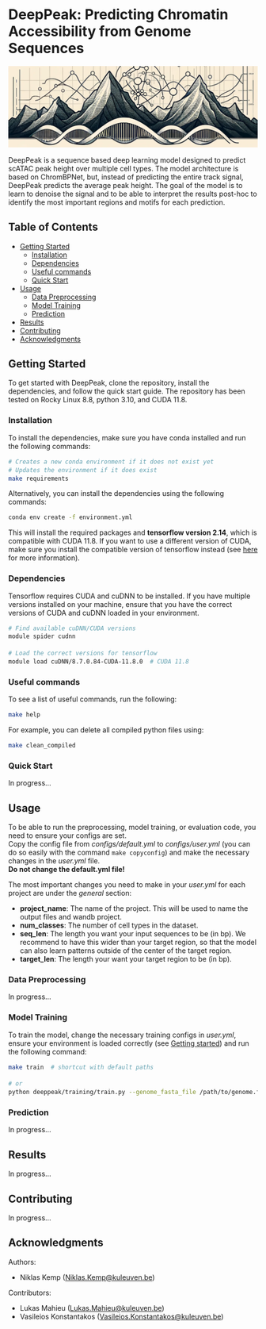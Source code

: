 # DeepPeak: Predicting Chromatin Accessibility from Genome Sequences

![DeepPeak Logo](figures/banner.png)


DeepPeak is a sequence based deep learning model designed to predict scATAC peak height over multiple cell types. 
The model architecture is based on ChromBPNet, but, instead of predicting the entire track signal, DeepPeak predicts the average peak height.
The goal of the model is to learn to denoise the signal and to be able to interpret the results post-hoc to identify the most important regions and motifs for each prediction.

## Table of Contents
- [Getting Started](#getting-started)
  - [Installation](#installation)
  - [Dependencies](#dependencies)
  - [Useful commands](#useful-commands)
  - [Quick Start](#quick-start)
- [Usage](#usage)
  - [Data Preprocessing](#data-preprocessing)
  - [Model Training](#model-training)
  - [Prediction](#prediction)
- [Results](#results)
- [Contributing](#contributing)
- [Acknowledgments](#acknowledgments)

## Getting Started
To get started with DeepPeak, clone the repository, install the dependencies, and follow the quick start guide.
The repository has been tested on Rocky Linux 8.8, python 3.10, and CUDA 11.8.

### Installation
To install the dependencies, make sure you have conda installed and run the following commands:
```bash
# Creates a new conda environment if it does not exist yet
# Updates the environment if it does exist
make requirements
```

Alternatively, you can install the dependencies using the following commands:
```bash
conda env create -f environment.yml
```

This will install the required packages and **tensorflow version 2.14**, which is compatible with CUDA 11.8. If you want to use a different version of CUDA, make sure you install the compatible version of tensorflow instead (see [here](https://www.tensorflow.org/install/source#gpu) for more information).

### Dependencies

Tensorflow requires CUDA and cuDNN to be installed. If you have multiple versions installed on your machine, ensure that you have the correct versions of CUDA and cuDNN loaded in your environment. 
```bash
# Find available cuDNN/CUDA versions
module spider cudnn

# Load the correct versions for tensorflow
module load cuDNN/8.7.0.84-CUDA-11.8.0  # CUDA 11.8
```

### Useful commands

To see a list of useful commands, run the following:
```bash
make help
```
For example, you can delete all compiled python files using: 
```bash
make clean_compiled
```

### Quick Start
In progress...

## Usage
To be able to run the preprocessing, model training, or evaluation code, you need to ensure your configs are set.  
Copy the config file from *configs/default.yml* to *configs/user.yml* (you can do so easily with the command `make copyconfig`) and make the necessary changes in the *user.yml* file.  
**Do not change the default.yml file!**

The most important changes  you need to make in your *user.yml* for each project are under the *general* section:
- **project_name**: The name of the project. This will be used to name the output files and wandb project.
- **num_classes**: The number of cell types in the dataset.
- **seq_len**: The length you want your input sequences to be (in bp). We recommend to have this wider than your target region, so that the model can also learn patterns outside of the center of the target region.
- **target_len**: The length your want your target region to be (in bp).


### Data Preprocessing
In progress...

### Model Training

To train the model, change the necessary training configs in *user.yml*, ensure your environment is loaded correctly (see [Getting started](#getting-started)) and run the following command:
```bash
make train  # shortcut with default paths

# or
python deeppeak/training/train.py --genome_fasta_file /path/to/genome.fa --bed_file /path/to/input_regions.bed --targets_file /path/to/targets.npy --output_dir +/path/to/output
```

### Prediction
In progress...


## Results
In progress...

## Contributing
In progress...

## Acknowledgments
Authors:
  - Niklas Kemp (Niklas.Kemp@kuleuven.be)  

Contributors:
  - Lukas Mahieu (Lukas.Mahieu@kuleuven.be)
  - Vasileios Konstantakos (Vasileios.Konstantakos@kuleuven.be)
  
